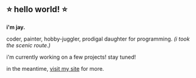 ## ⭐ hello world! ⭐

**i'm jay.** 

coder, painter, hobby-juggler, prodigal daughter for programming. _(i took the scenic route.)_

i'm currently working on a few projects! stay tuned!

in the meantime, [visit my site](jehielle.github.io) for more.

<!--
**jehielle/jehielle** is a ✨ _special_ ✨ repository because its `README.md` (this file) appears on your GitHub profile.

Here are some ideas to get you started:

- 🔭 I’m currently working on ...
- 🌱 I’m currently learning ...
- 👯 I’m looking to collaborate on ...
- 🤔 I’m looking for help with ...
- 💬 Ask me about ...
- 📫 How to reach me: ...
- 😄 Pronouns: ...
- ⚡ Fun fact: ...
-->
